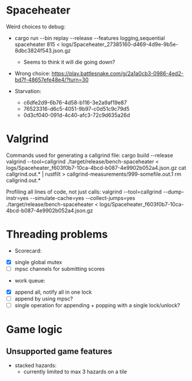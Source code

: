 # Spaceheater
Weird choices to debug:
- cargo run --bin replay --release --features logging,sequential spaceheater 815 < logs/Spaceheater_27385160-d469-4d9e-9b5e-8dbc3824f543.json.gz
  - Seems to think it will die going down?
- Wrong choice: https://play.battlesnake.com/g/2a1a0cb3-0986-4ed2-bd7f-48657efe48e4/?turn=30

- Starvation:
  - c6dfe2d9-6b76-4d58-b116-3e2a9af19e87
  - 76523316-d6c5-4051-9b97-c0d51c9c79d5
  - 0d3cf040-091d-4c40-afc3-72c9d635a26d

# Valgrind
Commands used for generating a callgrind file:
  cargo build --release
  valgrind --tool=callgrind ./target/release/bench-spaceheater < logs/Spaceheater_f603f0b7-10ca-4bcd-b087-4e9902b052a4.json.gz
  cat callgrind.out.* | rustfilt > callgrind-measurements/999-somefile.out.1
  rm callgrind.out.*

Profiling all lines of code, not just calls:
  valgrind --tool=callgrind --dump-instr=yes --simulate-cache=yes --collect-jumps=yes ./target/release/bench-spaceheater < logs/Spaceheater_f603f0b7-10ca-4bcd-b087-4e9902b052a4.json.gz


# Threading problems
- Scorecard:
 - [x] single global mutex
 - [ ] mpsc channels for submitting scores
- work queue:
 - [x] append all, notify all in one lock
 - [ ] append by using mpsc?
 - [ ] single operation for appending + popping with a single lock/unlock?

# Game logic
## Unsupported game features
- stacked hazards:
  - currently limited to max 3 hazards on a tile
  
